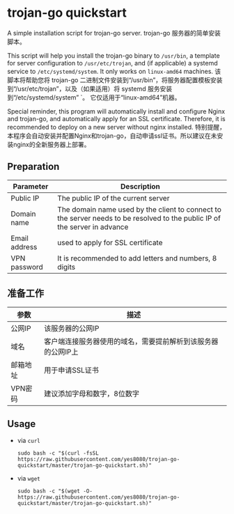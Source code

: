 # trojan-go quickstart

A simple installation script for trojan-go server.
trojan-go 服务器的简单安装脚本。

This script will help you install the trojan-go binary to `/usr/bin`, a template for server configuration to `/usr/etc/trojan`, and (if applicable) a systemd service to `/etc/systemd/system`. It only works on `linux-amd64` machines.
该脚本将帮助您将 trojan-go 二进制文件安装到“/usr/bin”，将服务器配置模板安装到“/usr/etc/trojan”，以及（如果适用）将 systemd 服务安装到“/etc/systemd/system” `。 它仅适用于“linux-amd64”机器。

Special reminder, this program will automatically install and configure Nginx and trojan-go, and automatically apply for an SSL certificate. Therefore, it is recommended to deploy on a new server without nginx installed.
特别提醒，本程序会自动安装并配置Nginx和trojan-go，自动申请ssl证书。所以建议在未安装nginx的全新服务器上部署。

## Preparation
| Parameter | Description |
| --- | --- |
| Public IP | The public IP of the current server |
| Domain name | The domain name used by the client to connect to the server needs to be resolved to the public IP of the server in advance |
| Email address | used to apply for SSL certificate |
| VPN password | It is recommended to add letters and numbers, 8 digits |

## 准备工作
| 参数 | 描述 |
| --- | --- |
| 公网IP | 该服务器的公网IP |
| 域名 | 客户端连接服务器使用的域名，需要提前解析到该服务器的公网IP上 |
| 邮箱地址 | 用于申请SSL证书 |
| VPN密码 | 建议添加字母和数字，8位数字 |

## Usage 

- via `curl`
    ```
    sudo bash -c "$(curl -fsSL https://raw.githubusercontent.com/yes8080/trojan-go-quickstart/master/trojan-go-quickstart.sh)"
    ```
- via `wget`
    ```
    sudo bash -c "$(wget -O- https://raw.githubusercontent.com/yes8080/trojan-go-quickstart/master/trojan-go-quickstart.sh)"
    ```

